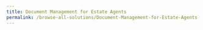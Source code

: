 ```yaml
---
title: Document Management for Estate Agents
permalink: /browse-all-solutions/Document-Management-for-Estate-Agents
---
```


